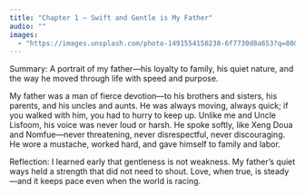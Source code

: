 ```yaml
---
title: "Chapter 1 — Swift and Gentle is My Father"
audio: ""
images:
  - "https://images.unsplash.com/photo-1491554150238-6f7730d8a653?q=80&w=1600&auto=format&fit=crop"
---
```


Summary: A portrait of my father—his loyalty to family, his quiet nature, and the way he moved through life with speed and purpose.

My father was a man of fierce devotion—to his brothers and sisters, his parents, and his uncles and aunts. He was always moving, always quick; if you walked with him, you had to hurry to keep up. Unlike me and Uncle Lisfoom, his voice was never loud or harsh. He spoke softly, like Xeng Doua and Nomfue—never threatening, never disrespectful, never discouraging. He wore a mustache, worked hard, and gave himself to family and labor.

Reflection:
I learned early that gentleness is not weakness. My father’s quiet ways held a strength that did not need to shout. Love, when true, is steady—and it keeps pace even when the world is racing.